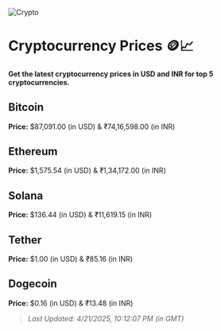 
![Crypto](https://www.techguide.com.au/wp-content/uploads/2020/11/crypto3.jpeg)

# Cryptocurrency Prices 🪙📈

#### Get the latest cryptocurrency prices in USD and INR for top 5 cryptocurrencies.

## Bitcoin

**Price:** $87,091.00 (in USD) & ₹74,16,598.00 (in INR)

## Ethereum

**Price:** $1,575.54 (in USD) & ₹1,34,172.00 (in INR)

## Solana

**Price:** $136.44 (in USD) & ₹11,619.15 (in INR)

## Tether

**Price:** $1.00 (in USD) & ₹85.16 (in INR)

## Dogecoin

**Price:** $0.16 (in USD) & ₹13.48 (in INR)

> _Last Updated: 4/21/2025, 10:12:07 PM (in GMT)_
